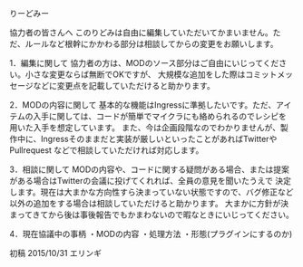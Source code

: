 りーどみー

協力者の皆さんへ
このりどみは自由に編集していただいてかまいません。ただ、ルールなど根幹にかかわる部分は相談してからの変更をお願いします。

1．編集に関して
協力者の方は、MODのソース部分はご自由にいじってください。小さな変更ならば無断でOKですが、
大規模な追加をした際はコミットメッセージなどに変更点を記載していただけると助かります。

2．MODの内容に関して
基本的な機能はIngressに準拠したいです。ただ、アイテムの入手に関しては、コードが簡単でマイクラにも絡められるのでレシピを
用いた入手を想定しています。
また、今は企画段階なのでわかりませんが、製作中に、Ingressそのままだと実装が厳しいといったことがあればTwitterやPullrequest
などで相談していただければ対応します。

3．相談に関して
MODの内容や、コードに関する疑問がある場合、または提案がある場合はTwitterの会議に投げてくれれば、全員の意見を聞いたうえで
決定します。現在は大まかな方向性すら決まっていない状態ですので、バグ修正など以外の追加をする場合は相談していただけると助かります。
大まかに方針が決まってきてから後は事後報告でもかまわないので暇なときにいじってください。

4．現在協議中の事柄
・MODの内容
・処理方法
・形態(プラグインにするのか)


初稿 2015/10/31 エリンギ
